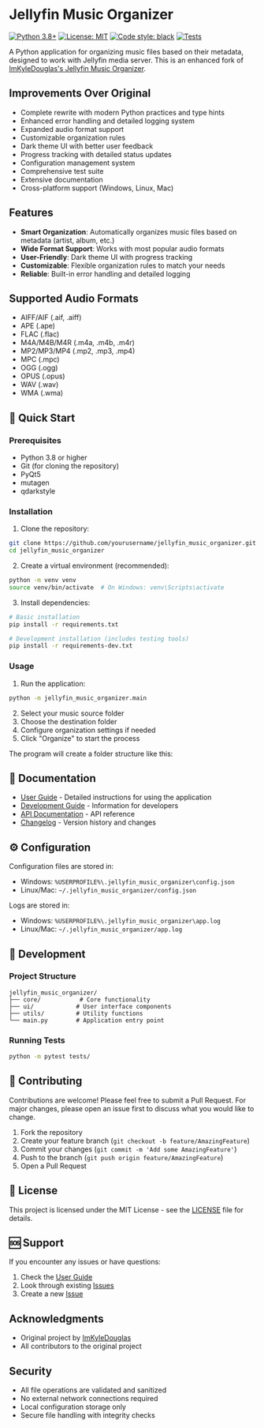 # Jellyfin Music Organizer

[![Python 3.8+](https://img.shields.io/badge/python-3.8+-blue.svg)](https://www.python.org/downloads/)
[![License: MIT](https://img.shields.io/badge/License-MIT-yellow.svg)](https://opensource.org/licenses/MIT)
[![Code style: black](https://img.shields.io/badge/code%20style-black-000000.svg)](https://github.com/psf/black)
[![Tests](https://github.com/yourusername/jellyfin_music_organizer/workflows/Tests/badge.svg)](https://github.com/yourusername/jellyfin_music_organizer/actions)

A Python application for organizing music files based on their metadata, designed to work with Jellyfin media server. This is an enhanced fork of [ImKyleDouglas's Jellyfin Music Organizer](https://github.com/ImKyleDouglas/jellyfin_music).

## Improvements Over Original
- Complete rewrite with modern Python practices and type hints
- Enhanced error handling and detailed logging system
- Expanded audio format support
- Customizable organization rules
- Dark theme UI with better user feedback
- Progress tracking with detailed status updates
- Configuration management system
- Comprehensive test suite
- Extensive documentation
- Cross-platform support (Windows, Linux, Mac)

## Features

- **Smart Organization**: Automatically organizes music files based on metadata (artist, album, etc.)
- **Wide Format Support**: Works with most popular audio formats
- **User-Friendly**: Dark theme UI with progress tracking
- **Customizable**: Flexible organization rules to match your needs
- **Reliable**: Built-in error handling and detailed logging

## Supported Audio Formats

- AIFF/AIF (.aif, .aiff)
- APE (.ape)
- FLAC (.flac)
- M4A/M4B/M4R (.m4a, .m4b, .m4r)
- MP2/MP3/MP4 (.mp2, .mp3, .mp4)
- MPC (.mpc)
- OGG (.ogg)
- OPUS (.opus)
- WAV (.wav)
- WMA (.wma)

## 🚀 Quick Start

### Prerequisites
- Python 3.8 or higher
- Git (for cloning the repository)
- PyQt5
- mutagen
- qdarkstyle

### Installation

1. Clone the repository:
```bash
git clone https://github.com/yourusername/jellyfin_music_organizer.git
cd jellyfin_music_organizer
```

2. Create a virtual environment (recommended):
```bash
python -m venv venv
source venv/bin/activate  # On Windows: venv\Scripts\activate
```

3. Install dependencies:
```bash
# Basic installation
pip install -r requirements.txt

# Development installation (includes testing tools)
pip install -r requirements-dev.txt
```

### Usage

1. Run the application:
```bash
python -m jellyfin_music_organizer.main
```

2. Select your music source folder
3. Choose the destination folder
4. Configure organization settings if needed
5. Click "Organize" to start the process

The program will create a folder structure like this:

## 📖 Documentation

- [User Guide](docs/USER_GUIDE.md) - Detailed instructions for using the application
- [Development Guide](docs/DEVELOPMENT.md) - Information for developers
- [API Documentation](docs/API.md) - API reference
- [Changelog](CHANGELOG.md) - Version history and changes

## ⚙️ Configuration

Configuration files are stored in:
- Windows: `%USERPROFILE%\.jellyfin_music_organizer\config.json`
- Linux/Mac: `~/.jellyfin_music_organizer/config.json`

Logs are stored in:
- Windows: `%USERPROFILE%\.jellyfin_music_organizer\app.log`
- Linux/Mac: `~/.jellyfin_music_organizer/app.log`

## 🧪 Development

### Project Structure

```
jellyfin_music_organizer/
├── core/           # Core functionality
├── ui/            # User interface components
├── utils/         # Utility functions
└── main.py        # Application entry point
```

### Running Tests

```bash
python -m pytest tests/
```

## 🤝 Contributing

Contributions are welcome! Please feel free to submit a Pull Request. For major changes, please open an issue first to discuss what you would like to change.

1. Fork the repository
2. Create your feature branch (`git checkout -b feature/AmazingFeature`)
3. Commit your changes (`git commit -m 'Add some AmazingFeature'`)
4. Push to the branch (`git push origin feature/AmazingFeature`)
5. Open a Pull Request

## 📝 License

This project is licensed under the MIT License - see the [LICENSE](LICENSE) file for details.

## 🆘 Support

If you encounter any issues or have questions:
1. Check the [User Guide](docs/USER_GUIDE.md)
2. Look through existing [Issues](../../issues)
3. Create a new [Issue](../../issues/new)

## Acknowledgments

- Original project by [ImKyleDouglas](https://github.com/ImKyleDouglas/jellyfin_music)
- All contributors to the original project 

## Security

- All file operations are validated and sanitized
- No external network connections required
- Local configuration storage only
- Secure file handling with integrity checks 